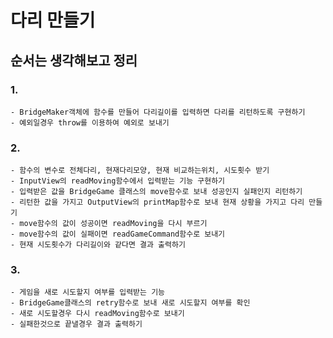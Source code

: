 # 다리 만들기

## 순서는 생각해보고 정리

### 1.
    - BridgeMaker객체에 함수를 만들어 다리길이를 입력하면 다리를 리턴하도록 구현하기
    - 예외일경우 throw를 이용하여 예외로 보내기
### 2.
    - 함수의 변수로 전체다리, 현재다리모양, 현재 비교하는위치, 시도횟수 받기
    - InputView의 readMoving함수에서 입력받는 기능 구현하기
    - 입력받은 값을 BridgeGame 클래스의 move함수로 보내 성공인지 실패인지 리턴하기
    - 리턴한 값을 가지고 OutputView의 printMap함수로 보내 현재 상황을 가지고 다리 만들기
    - move함수의 값이 성공이면 readMoving을 다시 부르기
    - move함수의 값이 실패이면 readGameCommand함수로 보내기
    - 현재 시도횟수가 다리길이와 같다면 결과 출력하기
### 3.
    - 게임을 새로 시도할지 여부를 입력받는 기능
    - BridgeGame클래스의 retry함수로 보내 새로 시도할지 여부를 확인
    - 새로 시도할경우 다시 readMoving함수로 보내기
    - 실패한것으로 끝낼경우 결과 출력하기
